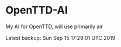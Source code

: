 # OpenTTD-AI
My AI for OpenTTD, will use primarily air

Latest backup: Sun Sep 15 17:29:01 UTC 2019
